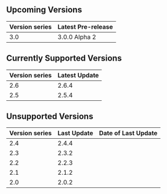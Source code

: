 ## Upcoming Versions

| Version series | Latest Pre-release |
|-|-|
| 3.0 | 3.0.0 Alpha 2 |

## Currently Supported Versions

| Version series | Latest Update |
|-|-|
| 2.6 | 2.6.4 |
| 2.5 | 2.5.4 |

## Unsupported Versions

| Version series | Last Update | Date of Last Update |
|-|-|-|
| 2.4 | 2.4.4 | | 
| 2.3 | 2.3.2 | |
| 2.2 | 2.2.3 | | 
| 2.1 | 2.1.2 | |
| 2.0 | 2.0.2 | |
